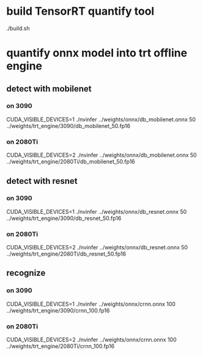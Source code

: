 # build TensorRT quantify tool
./build.sh

# quantify onnx model into trt offline engine

## detect with mobilenet
### on 3090
CUDA_VISIBLE_DEVICES=1 ./nvinfer ../weights/onnx/db_mobilenet.onnx 50 ../weights/trt_engine/3090/db_mobilenet_50.fp16
### on 2080Ti
CUDA_VISIBLE_DEVICES=2 ./nvinfer ../weights/onnx/db_mobilenet.onnx 50 ../weights/trt_engine/2080Ti/db_mobilenet_50.fp16

## detect with resnet
### on 3090
CUDA_VISIBLE_DEVICES=1 ./nvinfer ../weights/onnx/db_resnet.onnx 50 ../weights/trt_engine/3090/db_resnet_50.fp16
### on 2080Ti
CUDA_VISIBLE_DEVICES=2 ./nvinfer ../weights/onnx/db_resnet.onnx 50 ../weights/trt_engine/2080Ti/db_resnet_50.fp16

## recognize
### on 3090
CUDA_VISIBLE_DEVICES=1 ./nvinfer ../weights/onnx/crnn.onnx 100 ../weights/trt_engine/3090/crnn_100.fp16
### on 2080Ti
CUDA_VISIBLE_DEVICES=2 ./nvinfer ../weights/onnx/crnn.onnx 100 ../weights/trt_engine/2080Ti/crnn_100.fp16
